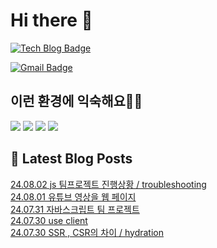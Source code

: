 # Hi there 👋

[![Tech Blog Badge](http://img.shields.io/badge/tistory-black?style=flat-square&logo=Tistory&link=https://codingpracticenote.tistory.com/)](https://codingpracticenote.tistory.com/)
	
[![Gmail Badge](https://img.shields.io/badge/Gmail-d14836?style=flat-square&logo=Gmail&logoColor=white&link=mailto:tkdrnr1215@gmail.com)](mailto:tkdrnr1215@gmail.com)

## 이런 환경에 익숙해요✍🏼

<img src="https://img.shields.io/badge/CSS3-1572B6?style=flat-square&logo=CSS3&logoColor=white"/> </t>
<img src="https://img.shields.io/badge/HTML5-E34F26?style=flat-square&logo=HTML5&logoColor=white"/> 
<img src="https://img.shields.io/badge/JavaScript-F7DF1E?style=flat-square&logo=JavaScript&logoColor=white"/>
<img src="https://img.shields.io/badge/TypeScript-3178C6?style=flat-square&logo=TypeScript&logoColor=white"/>

## 📕 Latest Blog Posts

<a href=https://codingpracticenote.tistory.com/286>24.08.02 js 팀프로젝트 진행상황 / troubleshooting</a></br><a href=https://codingpracticenote.tistory.com/285>24.08.01 유튜브 영상을 웹 페이지</a></br><a href=https://codingpracticenote.tistory.com/284>24.07.31 자바스크립트 팀 프로젝트</a></br><a href=https://codingpracticenote.tistory.com/283>24.07.30 use client</a></br><a href=https://codingpracticenote.tistory.com/282>24.07.30 SSR , CSR의 차이 / hydration</a></br>
